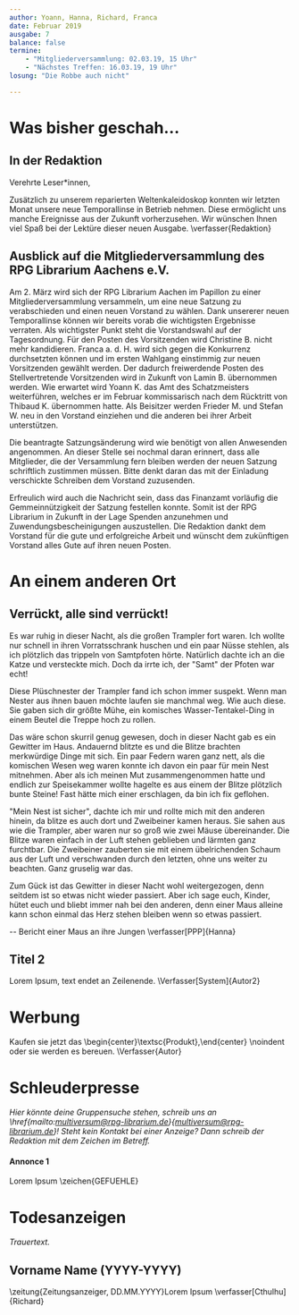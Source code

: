 ```yaml
---
author: Yoann, Hanna, Richard, Franca
date: Februar 2019
ausgabe: 7
balance: false
termine:
    - "Mitgliederversammlung: 02.03.19, 15 Uhr"
    - "Nächstes Treffen: 16.03.19, 19 Uhr"
losung: "Die Robbe auch nicht"

---
```


# Was bisher geschah...
## In der Redaktion
Verehrte Leser*innen,

Zusätzlich zu unserem reparierten Weltenkaleidoskop konnten wir letzten Monat unsere neue Temporallinse in Betrieb nehmen. Diese ermöglicht uns manche Ereignisse aus der Zukunft vorherzusehen.
Wir wünschen Ihnen viel Spaß bei der Lektüre dieser neuen Ausgabe.
\verfasser{Redaktion}

## Ausblick auf die Mitgliederversammlung des RPG Librarium Aachens e.V.
Am 2. März wird sich der RPG Librarium Aachen im Papillon zu einer Mitgliederversammlung versammeln, um eine neue Satzung zu verabschieden und einen neuen Vorstand zu wählen. Dank unsererer neuen Temporallinse können wir bereits vorab die wichtigsten Ergebnisse verraten. Als wichtigster Punkt steht die Vorstandswahl auf der Tagesordnung. Für den Posten des Vorsitzenden wird Christine B. nicht mehr kandidieren. Franca a. d. H. wird sich gegen die Konkurrenz durchsetzten können und im ersten Wahlgang einstimmig zur neuen Vorsitzenden gewählt werden. Der dadurch freiwerdende Posten des Stellvertretende Vorsitzenden wird in Zukunft von Lamin B. übernommen werden. Wie erwartet wird Yoann K. das Amt des Schatzmeisters weiterführen, welches er im Februar kommissarisch nach dem Rücktritt von Thibaud K. übernommen hatte. Als Beisitzer werden Frieder M. und Stefan W. neu in den Vorstand einziehen und die anderen bei ihrer Arbeit unterstützen.

Die beantragte Satzungsänderung wird wie benötigt von allen Anwesenden angenommen. An dieser Stelle sei nochmal daran erinnert, dass alle Mitglieder, die der Versammlung fern bleiben werden der neuen Satzung schriftlich zustimmen müssen. Bitte denkt daran das mit der Einladung verschickte Schreiben dem Vorstand zuzusenden.

Erfreulich wird auch die Nachricht sein, dass das Finanzamt vorläufig die Gemmeinnützigkeit der Satzung festellen konnte. Somit ist der RPG Librarium in Zukunft in der Lage Spenden anzunehmen und Zuwendungsbescheinigungen auszustellen.
Die Redaktion dankt dem Vorstand für die gute und erfolgreiche Arbeit und wünscht dem zukünftigen Vorstand alles Gute auf ihren neuen Posten.

# An einem anderen Ort

## Verrückt, alle sind verrückt!
Es war ruhig in dieser Nacht, als die großen Trampler fort waren. Ich wollte nur schnell in ihren Vorratsschrank huschen und ein paar Nüsse stehlen, als ich plötzlich das trippeln von Samtpfoten hörte. Natürlich dachte ich an die Katze und versteckte mich. Doch da irrte ich, der "Samt" der Pfoten war echt!

Diese Plüschnester der Trampler fand ich schon immer suspekt. Wenn man Nester aus ihnen bauen möchte laufen sie manchmal weg. Wie auch diese. Sie gaben sich dir größte Mühe, ein komisches Wasser-Tentakel-Ding in einem Beutel die Treppe hoch zu rollen.

Das wäre schon skurril genug gewesen, doch in dieser Nacht gab es ein Gewitter im Haus. Andauernd blitzte es und die Blitze brachten merkwürdige Dinge mit sich. Ein paar Federn waren ganz nett, als die komischen Wesen weg waren konnte ich davon ein paar für mein Nest mitnehmen. Aber als ich meinen Mut zusammengenommen hatte und endlich zur Speisekammer wollte hagelte es aus einem der Blitze plötzlich bunte Steine! Fast hätte mich einer erschlagen, da bin ich fix geflohen.

"Mein Nest ist sicher", dachte ich mir und rollte mich mit den anderen hinein, da blitze es auch dort und Zweibeiner kamen heraus. Sie sahen aus wie die Trampler, aber waren nur so groß wie zwei Mäuse übereinander. Die Blitze waren einfach in der Luft stehen geblieben und lärmten ganz furchtbar. Die Zweibeiner zauberten sie mit einem übelrichenden Schaum aus der Luft und verschwanden durch den letzten, ohne uns weiter zu beachten. Ganz gruselig war das.

Zum Gück ist das Gewitter in dieser Nacht wohl weitergezogen, denn seitdem ist so etwas nicht wieder passiert. Aber ich sage euch, Kinder, hütet euch und bliebt immer nah bei den anderen, denn einer Maus alleine kann schon einmal das Herz stehen bleiben wenn so etwas passiert.

-- Bericht einer Maus an ihre Jungen
\verfasser[PPP]{Hanna}

## Titel 2
Lorem Ipsum, text endet an Zeilenende.
\Verfasser[System]{Autor2}

# Werbung
Kaufen sie jetzt das
\begin{center}\textsc{Produkt},\end{center} \noindent oder sie werden es bereuen.
\Verfasser{Autor}

# Schleuderpresse
*Hier könnte deine Gruppensuche stehen, schreib uns an \href{mailto:multiversum@rpg-librarium.de}{multiversum@rpg-librarium.de}! Steht kein Kontakt bei einer Anzeige? Dann schreib der Redaktion mit dem Zeichen im Betreff.*

#### Annonce 1
Lorem Ipsum
\zeichen{GEFUEHLE}

# Todesanzeigen
*Trauertext.*

## Vorname Name (YYYY-YYYY)
\zeitung{Zeitungsanzeiger, DD.MM.YYYY}Lorem Ipsum
\verfasser[Cthulhu]{Richard}
